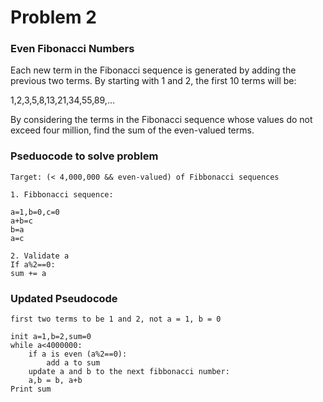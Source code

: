 # Problem 2

### Even Fibonacci Numbers

Each new term in the Fibonacci sequence is generated by adding the previous two terms. By starting with 1 and 2, the first 10 terms will be:

1,2,3,5,8,13,21,34,55,89,...

By considering the terms in the Fibonacci sequence whose values do not exceed four million, find the sum of the even-valued terms.

### Pseduocode to solve problem
```
Target: (< 4,000,000 && even-valued) of Fibbonacci sequences

1. Fibbonacci sequence:

a=1,b=0,c=0
a+b=c
b=a
a=c

2. Validate a
If a%2==0:
sum += a
```

### Updated Pseudocode

```
first two terms to be 1 and 2, not a = 1, b = 0

init a=1,b=2,sum=0
while a<4000000:
    if a is even (a%2==0):
        add a to sum
    update a and b to the next fibbonacci number:
    a,b = b, a+b
Print sum
```

